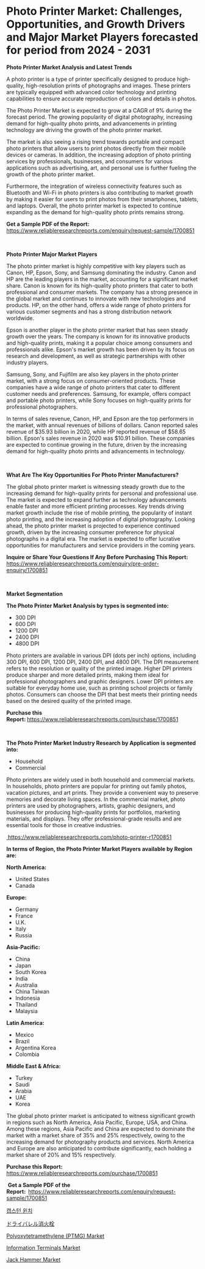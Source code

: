 <p><h1>Photo Printer Market: Challenges, Opportunities, and Growth Drivers and Major Market Players forecasted for period from 2024 - 2031</h1></p><p><strong>Photo Printer Market Analysis and Latest Trends</strong></p>
<p><p>A photo printer is a type of printer specifically designed to produce high-quality, high-resolution prints of photographs and images. These printers are typically equipped with advanced color technology and printing capabilities to ensure accurate reproduction of colors and details in photos.</p><p>The Photo Printer Market is expected to grow at a CAGR of 9% during the forecast period. The growing popularity of digital photography, increasing demand for high-quality photo prints, and advancements in printing technology are driving the growth of the photo printer market. </p><p>The market is also seeing a rising trend towards portable and compact photo printers that allow users to print photos directly from their mobile devices or cameras. In addition, the increasing adoption of photo printing services by professionals, businesses, and consumers for various applications such as advertising, art, and personal use is further fueling the growth of the photo printer market.</p><p>Furthermore, the integration of wireless connectivity features such as Bluetooth and Wi-Fi in photo printers is also contributing to market growth by making it easier for users to print photos from their smartphones, tablets, and laptops. Overall, the photo printer market is expected to continue expanding as the demand for high-quality photo prints remains strong.</p></p>
<p><strong>Get a Sample PDF of the Report:&nbsp;</strong> <a href="https://www.reliableresearchreports.com/enquiry/request-sample/1700851">https://www.reliableresearchreports.com/enquiry/request-sample/1700851</a></p>
<p>&nbsp;</p>
<p><strong>Photo Printer Major Market Players</strong></p>
<p><p>The photo printer market is highly competitive with key players such as Canon, HP, Epson, Sony, and Samsung dominating the industry. Canon and HP are the leading players in the market, accounting for a significant market share. Canon is known for its high-quality photo printers that cater to both professional and consumer markets. The company has a strong presence in the global market and continues to innovate with new technologies and products. HP, on the other hand, offers a wide range of photo printers for various customer segments and has a strong distribution network worldwide.</p><p>Epson is another player in the photo printer market that has seen steady growth over the years. The company is known for its innovative products and high-quality prints, making it a popular choice among consumers and professionals alike. Epson's market growth has been driven by its focus on research and development, as well as strategic partnerships with other industry players.</p><p>Samsung, Sony, and Fujifilm are also key players in the photo printer market, with a strong focus on consumer-oriented products. These companies have a wide range of photo printers that cater to different customer needs and preferences. Samsung, for example, offers compact and portable photo printers, while Sony focuses on high-quality prints for professional photographers.</p><p>In terms of sales revenue, Canon, HP, and Epson are the top performers in the market, with annual revenues of billions of dollars. Canon reported sales revenue of $35.93 billion in 2020, while HP reported revenue of $58.65 billion. Epson's sales revenue in 2020 was $10.91 billion. These companies are expected to continue growing in the future, driven by the increasing demand for high-quality photo prints and advancements in technology.</p></p>
<p>&nbsp;</p>
<p><strong>What Are The Key Opportunities For Photo Printer Manufacturers?</strong></p>
<p><p>The global photo printer market is witnessing steady growth due to the increasing demand for high-quality prints for personal and professional use. The market is expected to expand further as technology advancements enable faster and more efficient printing processes. Key trends driving market growth include the rise of mobile printing, the popularity of instant photo printing, and the increasing adoption of digital photography. Looking ahead, the photo printer market is projected to experience continued growth, driven by the increasing consumer preference for physical photographs in a digital era. The market is expected to offer lucrative opportunities for manufacturers and service providers in the coming years.</p></p>
<p><strong>Inquire or Share Your Questions If Any Before Purchasing This Report:</strong> <a href="https://www.reliableresearchreports.com/enquiry/pre-order-enquiry/1700851">https://www.reliableresearchreports.com/enquiry/pre-order-enquiry/1700851</a></p>
<p>&nbsp;</p>
<p><strong>Market Segmentation</strong></p>
<p><strong>The Photo Printer Market Analysis by types is segmented into:</strong></p>
<p><ul><li>300 DPI</li><li>600 DPI</li><li>1200 DPI</li><li>2400 DPI</li><li>4800 DPI</li></ul></p>
<p><p>Photo printers are available in various DPI (dots per inch) options, including 300 DPI, 600 DPI, 1200 DPI, 2400 DPI, and 4800 DPI. The DPI measurement refers to the resolution or quality of the printed image. Higher DPI printers produce sharper and more detailed prints, making them ideal for professional photographers and graphic designers. Lower DPI printers are suitable for everyday home use, such as printing school projects or family photos. Consumers can choose the DPI that best meets their printing needs based on the desired quality of the printed image.</p></p>
<p><strong>Purchase this Report:&nbsp;</strong><a href="https://www.reliableresearchreports.com/purchase/1700851">https://www.reliableresearchreports.com/purchase/1700851</a></p>
<p>&nbsp;</p>
<p><strong>The Photo Printer Market Industry Research by Application is segmented into:</strong></p>
<p><ul><li>Household</li><li>Commercial</li></ul></p>
<p><p>Photo printers are widely used in both household and commercial markets. In households, photo printers are popular for printing out family photos, vacation pictures, and art prints. They provide a convenient way to preserve memories and decorate living spaces. In the commercial market, photo printers are used by photographers, artists, graphic designers, and businesses for producing high-quality prints for portfolios, marketing materials, and displays. They offer professional-grade results and are essential tools for those in creative industries.</p></p>
<p><a href="https://www.reliableresearchreports.com/photo-printer-r1700851">&nbsp;https://www.reliableresearchreports.com/photo-printer-r1700851</a></p>
<p><strong>In terms of Region, the Photo Printer Market Players available by Region are:</strong></p>
<p>
    <p> <strong> North America: </strong>
        <ul>
            <li>United States</li>
            <li>Canada</li>
        </ul>
        </p> 
    <p> <strong> Europe: </strong>
        <ul>
            <li>Germany</li>
            <li>France</li>
            <li>U.K.</li>
            <li>Italy</li>
            <li>Russia</li>
        </ul>
        </p> 
    <p> <strong> Asia-Pacific: </strong>
        <ul>
            <li>China</li>
            <li>Japan</li>
            <li>South Korea</li>
            <li>India</li>
            <li>Australia</li>
            <li>China Taiwan</li>
            <li>Indonesia</li>
            <li>Thailand</li>
            <li>Malaysia</li>
        </ul>
        </p> 
    <p> <strong> Latin America: </strong>
        <ul>
            <li>Mexico</li>
            <li>Brazil</li>
            <li>Argentina Korea</li>
            <li>Colombia</li>
        </ul>
        </p> 
    <p> <strong> Middle East & Africa: </strong>
        <ul>
            <li>Turkey</li>
            <li>Saudi</li>
            <li>Arabia</li>
            <li>UAE</li>
            <li>Korea</li>
        </ul>
    </p>
    </p>
<p><p>The global photo printer market is anticipated to witness significant growth in regions such as North America, Asia Pacific, Europe, USA, and China. Among these regions, Asia Pacific and China are expected to dominate the market with a market share of 35% and 25% respectively, owing to the increasing demand for photography products and services. North America and Europe are also anticipated to contribute significantly, each holding a market share of 20% and 15% respectively.</p></p>
<p><strong>Purchase this Report: </strong><a href="https://www.reliableresearchreports.com/purchase/1700851">https://www.reliableresearchreports.com/purchase/1700851</a></p>
<p>&nbsp;<strong>Get a Sample PDF of the Report:&nbsp;&nbsp;</strong><a href="https://www.reliableresearchreports.com/enquiry/request-sample/1700851">https://www.reliableresearchreports.com/enquiry/request-sample/1700851</a></p>
<p><strong></strong></p>
<p><p><a href="https://github.com/Penelolack456456/Market-Research-Report-List-1/blob/main/440582328340.md">캡스턴 윈치</a></p><p><a href="https://github.com/cbigkbh02719/Market-Research-Report-List-1/blob/main/267231230955.md">ドライバレル消火栓</a></p><p><a href="https://www.linkedin.com/pulse/polyoxytetramethylene-ptmg-market-size-share-amp-trends-analysis-irlec?trackingId=KoONIo28EwV1o6o0S0qasQ%3D%3D">Polyoxytetramethylene (PTMG) Market</a></p><p><a href="https://github.com/shotows/Market-Research-Report-List-2/blob/main/information-terminals-market.md">Information Terminals Market</a></p><p><a href="https://github.com/beatblasta/Market-Research-Report-List-3/blob/main/jack-hammer-market.md">Jack Hammer Market</a></p></p>